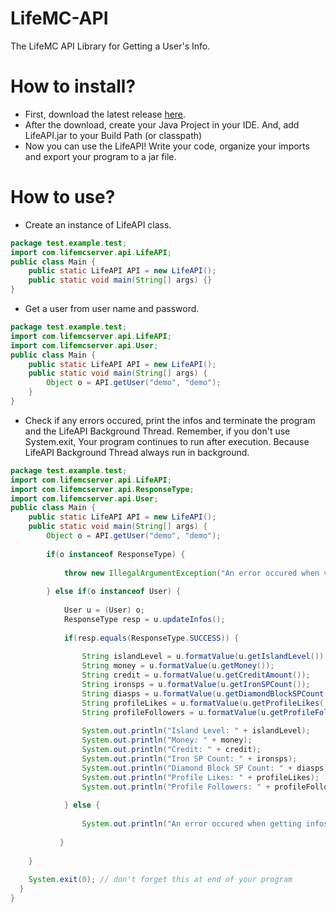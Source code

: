# LifeMC-API
The LifeMC API Library for Getting a User's Info.

# How to install?
- First, download the latest release <a href="https://github.com/LifeMC/LifeMC-API/releases/latest/">here</a>.
- After the download, create your Java Project in your IDE. And, add LifeAPI.jar to your Build Path (or classpath)
- Now you can use the LifeAPI! Write your code, organize your imports and export your program to a jar file.

# How to use?
- Create an instance of LifeAPI class.
```java
package test.example.test;
import com.lifemcserver.api.LifeAPI;
public class Main {
	public static LifeAPI API = new LifeAPI();
  	public static void main(String[] args) {}
}
```
- Get a user from user name and password.
```java
package test.example.test;
import com.lifemcserver.api.LifeAPI;
import com.lifemcserver.api.User;
public class Main {
	public static LifeAPI API = new LifeAPI();
  	public static void main(String[] args) {
    	Object o = API.getUser("demo", "demo");
  	}
}
```
- Check if any errors occured, print the infos and terminate the program and the LifeAPI Background Thread. Remember, if you don't use System.exit, Your program continues to run after execution. Because LifeAPI Background Thread always run in background.
```java
package test.example.test;
import com.lifemcserver.api.LifeAPI;
import com.lifemcserver.api.ResponseType;
import com.lifemcserver.api.User;
public class Main {
	public static LifeAPI API = new LifeAPI();
	public static void main(String[] args) {
		Object o = API.getUser("demo", "demo");
    
		if(o instanceof ResponseType) {
		
			throw new IllegalArgumentException("An error occured when validating your account. The web server response is: " + ((ResponseType) o).toString());
		
		} else if(o instanceof User) {
		
			User u = (User) o;
			ResponseType resp = u.updateInfos();
		
			if(resp.equals(ResponseType.SUCCESS)) {
			
				String islandLevel = u.formatValue(u.getIslandLevel());
				String money = u.formatValue(u.getMoney());
				String credit = u.formatValue(u.getCreditAmount());
				String ironsps = u.formatValue(u.getIronSPCount());
				String diasps = u.formatValue(u.getDiamondBlockSPCount());
				String profileLikes = u.formatValue(u.getProfileLikes());
				String profileFollowers = u.formatValue(u.getProfileFollowers());	
				
				System.out.println("Island Level: " + islandLevel);
				System.out.println("Money: " + money);
				System.out.println("Credit: " + credit);
				System.out.println("Iron SP Count: " + ironsps);
				System.out.println("Diamond Block SP Count: " + diasps);
				System.out.println("Profile Likes: " + profileLikes);
				System.out.println("Profile Followers: " + profileFollowers);
			
			} else {
			
				System.out.println("An error occured when getting infos from web server. The web server response is: " + resp.toString());
			
		   }	
		
	}
	
	System.exit(0); // don't forget this at end of your program
  }
}
```